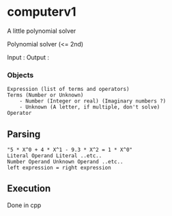 # computerv1
A little polynomial solver



Polynomial solver (<= 2nd)

Input : <string> 
Output : <string>

### Objects
    Expression (list of terms and operators)
    Terms (Number or Unknown)
        - Number (Integer or real) (Imaginary numbers ?)
        - Unknown (A letter, if multiple, don't solve)
    Operator


## Parsing 
    "5 * X^0 + 4 * X^1 - 9.3 * X^2 = 1 * X^0"
    Literal Operand Literal ..etc..
    Number Operand Unknown Operand ..etc..
    left expression = right expression


## Execution

Done in cpp